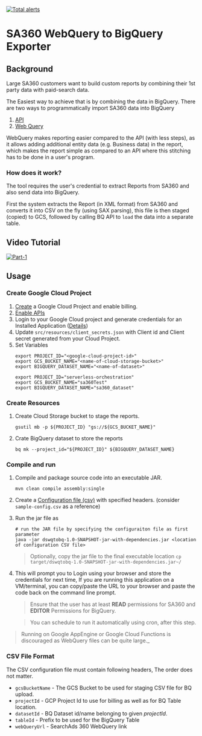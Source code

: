 [![Total alerts](https://img.shields.io/lgtm/alerts/g/google/sa360-webquery-bigquery.svg?logo=lgtm&logoWidth=18)](https://lgtm.com/projects/g/google/sa360-webquery-bigquery/alerts/)

# SA360 WebQuery to BigQuery Exporter

## Background
Large SA360 customers want to build custom reports by combining their 1st party data with paid-search data.

The Easiest way to achieve that is by combining the data in BigQuery.
There are two ways to programmatically import SA360 data into BigQuery
1. [API](https://developers.google.com/search-ads/v2/how-tos/reporting)
2. [Web Query](https://support.google.com/searchads/answer/2870738?hl=en)

WebQuery makes reporting easier compared to the API (with less steps), as it allows adding additional entity data (e.g. Business data) in the report, which makes the report simple as compared to an API where this stitching has to be done in a user's program.

### How does it work?
The tool requires the user's credential to extract Reports from SA360 and also send data into BigQuery.

First the system extracts the Report (in XML format) from SA360 and converts it into CSV on the fly (using SAX parsing), this file is then staged (copied) to GCS, followed by calling BQ API to `load` the data into a separate table.

## Video Tutorial
 [![Part-1](https://img.youtube.com/vi/xEMe5CRy6BQ/0.jpg)](https://www.youtube.com/watch?v=xEMe5CRy6BQ)

## Usage

### Create Google Cloud Project
1.  [Create]() a Google Cloud Project and enable billing.
1.  [Enable APIs](https://console.cloud.google.com/flows/enableapi?apiid=doubleclicksearch,bigquery.googleapis.com,storage.googleapis.com)
1.  Login to your Google Cloud project and generate credentials for an Installed Application ([Details](https://developers.google.com/identity/protocols/OAuth2#installed))     
1.  Update `src/resources/client_secrets.json` with Client id and Client secret generated from your Cloud Project.
1.  Set Variables
    ```shell
    export PROJECT_ID="<google-cloud-project-id>"
    export GCS_BUCKET_NAME="<name-of-cloud-storage-bucket>"
    export BIGQUERY_DATASET_NAME="<name-of-dataset>"
    
    export PROJECT_ID="serverless-orchestration"
    export GCS_BUCKET_NAME="sa360Test"
    export BIGQUERY_DATASET_NAME="sa360_dataset"  
    ```

### Create Resources
1.  Create Cloud Storage bucket to stage the reports.
      ```shell      
      gsutil mb -p ${PROJECT_ID} "gs://${GCS_BUCKET_NAME}" 
      ```

1.  Crate BigQuery dataset to store the reports
    ```shell
    bq mk --project_id="${PROJECT_ID}" ${BIGQUERY_DATASET_NAME}
    ```

### Compile and run
1.  Compile and package source code into an executable JAR. 
    ```shell
    mvn clean compile assembly:single
    ```

1.  Create a [Configuration file (csv)](#csv-file-format) with specified headers. (consider `sample-config.csv` as a reference)

1.  Run the jar file as
    ```shell
    # run the JAR file by specifying the configuraiton file as first parameter
    java -jar dswqtobq-1.0-SNAPSHOT-jar-with-dependencies.jar <location of configuration CSV file>
    ```
    >  Optionally, copy the jar file to the final executable location `cp target/dswqtobq-1.0-SNAPSHOT-jar-with-dependencies.jar~/`

1.  This will prompt you to Login using your browser and store the credentials for next time, 
  If you are running this application on a VM/terminal, you can copy/paste the URL to your browser and paste the code back on the command line prompt.

    > Ensure that the user has at least **READ** permissions for SA360 and **EDITOR** Permissions for BigQuery.
    
    > You can schedule to run it automatically using cron, after this step.
    
> Running on Google AppEngine or Google Cloud Functions is discouraged as WebQuery files can be quite large._

### CSV File Format
The CSV configuration file must contain following headers, The order does not matter.
*  `gcsBucketName` - The GCS Bucket to be used for staging CSV file for BQ upload.
*  `projectId` - GCP Project Id to use for billing as well as for BQ Table location.
*  `datasetId` - BQ Dataset id/name belonging to given _projectId_.
*  `tableId` - Prefix to be used for the BigQuery Table
*  `webQueryUrl` - SearchAds 360 WebQuery link
